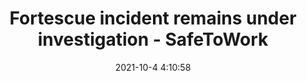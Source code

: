 ---
"title": "Fortescue incident remains under investigation - SafeToWork"
"date": "2021-10-4 4:10:58"
"feed_name": "GOOGLENEWSINDUSTRIAL"
"feed_website": "https://news.google.com/search?q=industrial%2Bincident&hl=en-US&gl=US&ceid=US:en"
"feed_rss": "https://news.google.com/rss/search?q=industrial%2Bincident&hl=en-US&gl=US&ceid=US:en"
"link": "https://safetowork.com.au/fortescue-incident-remains-under-investigation/"
"source": "{'href': 'https://safetowork.com.au', 'title': 'SafeToWork'}"
"file": "_posts/2021-1-1-3ef22d631c488c2cc8f76007e62d8831cb0c6284.md"
"accident": "1"
"drilling": "1"
"dead": "0"
"injured": "0"
"arrested": "0"
"place": "unknown place"
"where": "unknown site"
"causes": "unknown"
"place_uri": "unknown place"
---